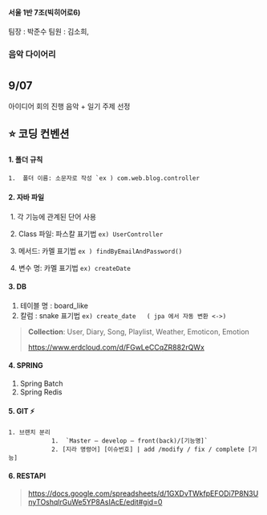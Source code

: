 #### 서울 1반 7조(빅히어로6)
팀장 : 박준수
팀원 : 김소희,

### 음악 다이어리
#

## 9/07
아이디어 회의 진행
음악 + 일기 주제 선정 

## ⭐ 코딩 컨벤션 

#### 1. 폴더 규칙 

​	 ```1.  폴더 이름: 소문자로 작성 `ex ) com.web.blog.controller```

#### 2. 자바 파일

​	1.    각 기능에 관계된 단어 사용

​	2.    Class 파일: 파스칼 표기법  `ex) UserController `

​	3.    메서드: 카멜 표기법  `ex ) findByEmailAndPassword()`

​	4.    변수 명: 카멜 표기법  `ex) createDate`


#### 3.  DB

1.  테이블 명 : board_like
2.  칼럼 :  snake 표기법  `ex) create_date   ( jpa 에서 자동 변환 <->)`

> **Collection**: User, Diary, Song, Playlist, Weather,  Emoticon, Emotion
>
> https://www.erdcloud.com/d/FGwLeCCqZR882rQWx

#### 4. SPRING
1. Spring Batch
2. Spring Redis

#### 5. GIT  ⚡  

 	1. 브랜치 분리
            	1.  `Master – develop – front(back)/[기능명]` 
            	2. [지라 명령어] [이슈번호] | add /modify / fix / complete [기능] 
            	
#### 6. RESTAPI 

> https://docs.google.com/spreadsheets/d/1GXDvTWkfpEFODi7P8N3UnyTOshqlrGuWe5YP8AsIAcE/edit#gid=0
